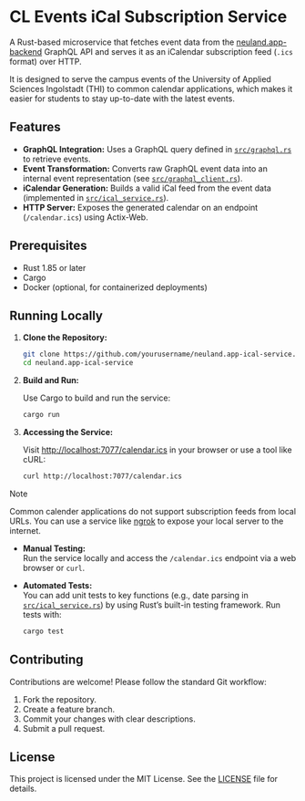 # CL Events iCal Subscription Service

A Rust-based microservice that fetches event data from the [neuland.app-backend](https://github.com/neuland-ingolstadt/neuland.app-backend) GraphQL API and serves it as an iCalendar subscription feed (`.ics` format) over HTTP.

It is designed to serve the campus events of the University of Applied Sciences Ingolstadt (THI) to common calendar applications, which makes it easier for students to stay up-to-date with the latest events.

## Features

- **GraphQL Integration:** Uses a GraphQL query defined in [`src/graphql.rs`](src/graphql.rs) to retrieve events.
- **Event Transformation:** Converts raw GraphQL event data into an internal event representation (see [`src/graphql_client.rs`](src/graphql_client.rs)).
- **iCalendar Generation:** Builds a valid iCal feed from the event data (implemented in [`src/ical_service.rs`](src/ical_service.rs)).
- **HTTP Server:** Exposes the generated calendar on an endpoint (`/calendar.ics`) using Actix-Web.

## Prerequisites

- Rust 1.85 or later
- Cargo
- Docker (optional, for containerized deployments)

## Running Locally

1. **Clone the Repository:**

   ```sh
   git clone https://github.com/yourusername/neuland.app-ical-service.git
   cd neuland.app-ical-service
   ```

2. **Build and Run:**

   Use Cargo to build and run the service:

   ```sh
   cargo run
   ```

3. **Accessing the Service:**

   Visit [http://localhost:7077/calendar.ics](http://localhost:7077/calendar.ics) in your browser or use a tool like cURL:

   ```sh
   curl http://localhost:7077/calendar.ics
   ```

> [!NOTE]  
> Common calender applications do not support subscription feeds from local URLs. You can use a service like [ngrok](https://ngrok.com/) to expose your local server to the internet.

- **Manual Testing:**  
  Run the service locally and access the `/calendar.ics` endpoint via a web browser or `curl`.

- **Automated Tests:**  
  You can add unit tests to key functions (e.g., date parsing in [`src/ical_service.rs`](src/ical_service.rs)) by using Rust’s built-in testing framework. Run tests with:

  ```sh
  cargo test
  ```

## Contributing

Contributions are welcome! Please follow the standard Git workflow:

1. Fork the repository.
2. Create a feature branch.
3. Commit your changes with clear descriptions.
4. Submit a pull request.

## License

This project is licensed under the MIT License. See the [LICENSE](LICENSE) file for details.
